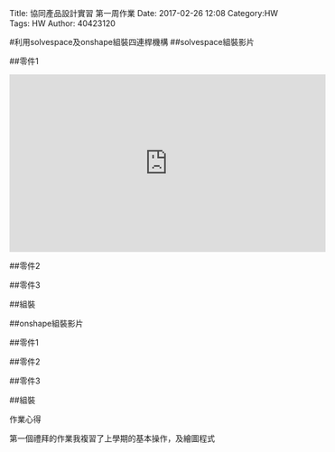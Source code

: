 Title: 協同產品設計實習 第一周作業
Date: 2017-02-26 12:08
Category:HW
Tags: HW
Author: 40423120 



<!-- PELICAN_END_SUMMARY -->


#利用solvespace及onshape組裝四連桿機構
##solvespace組裝影片


##零件1
<iframe width="560" height="315" src="https://www.youtube.com/embed/NA1x2dNeLBc" frameborder="0" allowfullscreen></iframe>

##零件2

##零件3

##組裝


##onshape組裝影片


##零件1


##零件2


##零件3

##組裝

 作業心得
<p>第一個禮拜的作業我複習了上學期的基本操作，及繪圖程式</p>

